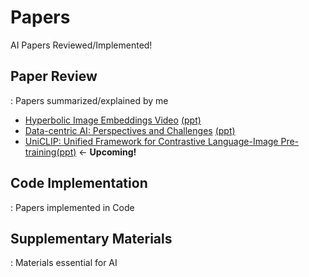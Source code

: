 # Papers
AI Papers Reviewed/Implemented!

## Paper Review
: Papers summarized/explained by me
- [Hyperbolic  Image Embeddings Video](https://www.youtube.com/watch?v=a7bOszhprAA&t=1s) [(ppt)](https://docs.google.com/presentation/d/1SFAvE6uD1pEWuSbJb77X6iaJ4V6Eqv0p2CnQwvWjI0g/edit?usp=drive_web&ouid=108398386490989048307)
- [Data-centric AI: Perspectives and Challenges]() [(ppt)](https://docs.google.com/presentation/d/1Fw9siHfaqpb7zH67vXE6TpwqGaAzbFFbi1A-vb9qT6c/edit#slide=id.g24407e8298a_0_274)
- [UniCLIP: Unified Framework for Contrastive Language-Image Pre-training]()[(ppt)]() <- **Upcoming!**


## Code Implementation
: Papers implemented in Code

## Supplementary Materials
: Materials essential for AI
